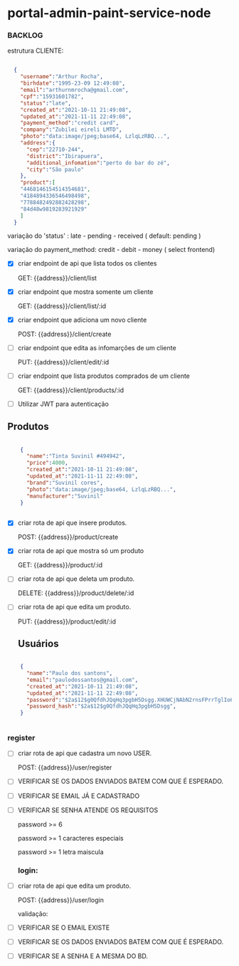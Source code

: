# portal-admin-paint-service-node


### BACKLOG

  estrutura CLIENTE:
  
  ```json 
  
    {
      "username":"Arthur Rocha",
      "birhdate":"1995-23-09 12:49:08",
      "email":"arthurnmrocha@gmail.com",
      "cpf":"15931601782",
      "status":"late",
      "created_at":"2021-10-11 21:49:08",
      "updated_at":"2021-11-11 22:49:08",
      "payment_method":"credit card",
      "company":"Zubilei eireli LMTD",
      "photo":"data:image/jpeg;base64, LzlqLzRBQ...",
      "address":{
        "cep":"22710-244",
        "district":"Ibirapuera",
        "additional_infomation":"perto do bar do zé",
        "city":"São paulo"
      },
      "product":[
      "4468146154514354681",
      "4184894336546498498",
      "7788482492882428298",
      "84d48w9819283921929"
      ]
    }
  
  ```
  
  variação do 'status' : late - pending - received ( default: pending ) 
  
  variação do payment_method: credit - debit - money ( select frontend)
  
- [x] criar endpoint de api que lista todos os clientes
  
  <p>GET: {{address}}/client/list</p>

- [x] criar endpoint que mostra somente um cliente
  
  <p>GET: {{address}}/client/list/:id</p>

- [x] criar endpoint que adiciona um novo cliente
  
  <p>POST: {{address}}/client/create</p>

- [ ] criar endpoint que edita as infomarções de um cliente
  
  <p>PUT: {{address}}/client/edit/:id</p>
  
- [ ] criar endpoint que lista produtos comprados de um cliente
  
  <p>GET: {{address}}/client/products/:id</p>
  
  

  
- [ ] Utilizar JWT para autenticação



## Produtos

```json 
  
    {
      "name":"Tinta Suvinil #494942",
      "price":4000,
      "created_at":"2021-10-11 21:49:08",
      "updated_at":"2021-11-11 22:49:08",
      "brand":"Suvinil cores",
      "photo":"data:image/jpeg;base64, LzlqLzRBQ...",
      "manufacturer":"Suvinil"
    }
  
  ```

- [x] criar rota de api que insere produtos.
  <p>POST: {{address}}/product/create</p>
  
- [x] criar rota de api que mostra só um produto
  <p>GET: {{address}}/product/:id</p>
  
- [ ] criar rota de api que deleta um produto.
  <p>DELETE: {{address}}/product/delete/:id</p>

- [ ] criar rota de api que edita um produto.
  <p>PUT: {{address}}/product/edit/:id</p>
  
  
  
  
  ## Usuários
  
  
  
```json 
  
    {
      "name":"Paulo dos santons",
      "email":"paulodossantos@gmail.com",
      "created_at":"2021-10-11 21:49:08",
      "updated_at":"2021-11-11 22:49:08",
      "password":"$2a$12$g0QfdhJQqHq3pgbH5Dsgg.XHUWCjNAbN2rnsFPrrTglIo6hlf1h7G$2a$12$g0QfdhJQqHq3pgbH5Dsgg.XHUWCjNAbN2rnsFPrrTglIo6hlf1h7G",
      "password_hash":"$2a$12$g0QfdhJQqHq3pgbH5Dsgg",
    }
  
  ```
  
  ### register
  
  
- [ ] criar rota de api que cadastra um novo USER.
  <p>POST: {{address}}/user/register</p>
  
- [ ] VERIFICAR SE OS DADOS ENVIADOS BATEM COM QUE É ESPERADO.
- [ ] VERIFICAR SE EMAIL JÁ E CADASTRADO
- [ ] VERIFICAR SE SENHA ATENDE OS REQUISITOS 
  <p>password >= 6</p>
  <p>password >= 1 caracteres especiais</p>
  <p>password >= 1 letra maiscula</p>
  
  ### login:
  
- [ ] criar rota de api que edita um produto.
  <p>POST: {{address}}/user/login</p>
  
  validação:
  
- [ ] VERIFICAR SE O EMAIL EXISTE
- [ ] VERIFICAR SE OS DADOS ENVIADOS BATEM COM QUE É ESPERADO.
- [ ] VERIFICAR SE A SENHA E A MESMA DO BD.
  
  
  
  
  
